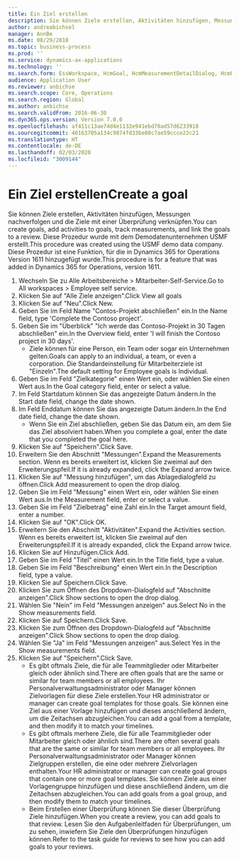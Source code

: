 ```yaml
---
title: Ein Ziel erstellen
description: Sie können Ziele erstellen, Aktivitäten hinzufügen, Messungen nachverfolgen und die Ziele mit einer Überprüfung verknüpfen.
author: andreabichsel
manager: AnnBe
ms.date: 08/29/2018
ms.topic: business-process
ms.prod: ''
ms.service: dynamics-ax-applications
ms.technology: ''
ms.search.form: EssWorkspace, HcmGoal, HcmMeasurementDetailDialog, HcmPerfJournalAdd, HcmGoalChangeSettings
audience: Application User
ms.reviewer: anbichse
ms.search.scope: Core, Operations
ms.search.region: Global
ms.author: anbichse
ms.search.validFrom: 2016-06-30
ms.dyn365.ops.version: Version 7.0.0
ms.openlocfilehash: af411c13ae74d4e1132e941ebd78ad57d6233918
ms.sourcegitcommit: 40163705a134c9874fd33be80c7ae59ccce22c21
ms.translationtype: HT
ms.contentlocale: de-DE
ms.lasthandoff: 02/03/2020
ms.locfileid: "3009144"
---
```

# <a name="create-a-goal"></a><span data-ttu-id="a95ed-103">Ein Ziel erstellen</span><span class="sxs-lookup"><span data-stu-id="a95ed-103">Create a goal</span></span>

<span data-ttu-id="a95ed-104">Sie können Ziele erstellen, Aktivitäten hinzufügen, Messungen nachverfolgen und die Ziele mit einer Überprüfung verknüpfen.</span><span class="sxs-lookup"><span data-stu-id="a95ed-104">You can create goals, add activities to goals, track measurements, and link the goals to a review.</span></span> <span data-ttu-id="a95ed-105">Diese Prozedur wurde mit dem Demodatenunternehmen USMF erstellt.</span><span class="sxs-lookup"><span data-stu-id="a95ed-105">This procedure was created using the USMF demo data company.</span></span> <span data-ttu-id="a95ed-106">Diese Prozedur ist eine Funktion, für die in Dynamics 365 for Operations Version 1611 hinzugefügt wurde.</span><span class="sxs-lookup"><span data-stu-id="a95ed-106">This procedure is for a feature that was added in Dynamics 365 for Operations, version 1611.</span></span>

1. <span data-ttu-id="a95ed-107">Wechseln Sie zu Alle Arbeitsbereiche > Mitarbeiter-Self-Service.</span><span class="sxs-lookup"><span data-stu-id="a95ed-107">Go to All workspaces > Employee self service.</span></span>
2. <span data-ttu-id="a95ed-108">Klicken Sie auf "Alle Ziele anzeigen".</span><span class="sxs-lookup"><span data-stu-id="a95ed-108">Click View all goals</span></span>
3. <span data-ttu-id="a95ed-109">Klicken Sie auf "Neu".</span><span class="sxs-lookup"><span data-stu-id="a95ed-109">Click New.</span></span>
4. <span data-ttu-id="a95ed-110">Geben Sie im Feld Name "Contos-Projekt abschließen" ein.</span><span class="sxs-lookup"><span data-stu-id="a95ed-110">In the Name field, type 'Complete the Contoso project'.</span></span>
5. <span data-ttu-id="a95ed-111">Geben Sie im "Überblick" "Ich werde das Contoso-Projekt in 30 Tagen abschließen" ein.</span><span class="sxs-lookup"><span data-stu-id="a95ed-111">In the Overview field, enter 'I will finish the Contoso project in 30 days'.</span></span>
    * <span data-ttu-id="a95ed-112">Ziele können für eine Person, ein Team oder sogar ein Unternehmen gelten.</span><span class="sxs-lookup"><span data-stu-id="a95ed-112">Goals can apply to an individual, a team, or even a corporation.</span></span> <span data-ttu-id="a95ed-113">Die Standardeinstellung für Mitarbeiterziele ist "Einzeln".</span><span class="sxs-lookup"><span data-stu-id="a95ed-113">The default setting for Employee goals is Individual.</span></span>  
6. <span data-ttu-id="a95ed-114">Geben Sie im Feld "Zielkategorie" einen Wert ein, oder wählen Sie einen Wert aus.</span><span class="sxs-lookup"><span data-stu-id="a95ed-114">In the Goal category field, enter or select a value.</span></span>
7. <span data-ttu-id="a95ed-115">Im Feld Startdatum können Sie das angezeigte Datum ändern.</span><span class="sxs-lookup"><span data-stu-id="a95ed-115">In the Start date field, change the date shown.</span></span>
8. <span data-ttu-id="a95ed-116">Im Feld Enddatum können Sie das angezeigte Datum ändern.</span><span class="sxs-lookup"><span data-stu-id="a95ed-116">In the End date field, change the date shown.</span></span>
    * <span data-ttu-id="a95ed-117">Wenn Sie ein Ziel abschließen, geben Sie das Datum ein, am dem Sie das Ziel absolviert haben.</span><span class="sxs-lookup"><span data-stu-id="a95ed-117">When you complete a goal, enter the date that you completed the goal here.</span></span>  
9. <span data-ttu-id="a95ed-118">Klicken Sie auf "Speichern".</span><span class="sxs-lookup"><span data-stu-id="a95ed-118">Click Save.</span></span>
10. <span data-ttu-id="a95ed-119">Erweitern Sie den Abschnitt "Messungen".</span><span class="sxs-lookup"><span data-stu-id="a95ed-119">Expand the Measurements section.</span></span> <span data-ttu-id="a95ed-120">Wenn es bereits erweitert ist, klicken Sie zweimal auf den Erweiterungspfeil.</span><span class="sxs-lookup"><span data-stu-id="a95ed-120">If it is already expanded, click the Expand arrow twice.</span></span>
11. <span data-ttu-id="a95ed-121">Klicken Sie auf "Messung hinzufügen", um das Ablagedialogfeld zu öffnen.</span><span class="sxs-lookup"><span data-stu-id="a95ed-121">Click Add measurement to open the drop dialog.</span></span>
12. <span data-ttu-id="a95ed-122">Geben Sie im Feld "Messung" einen Wert ein, oder wählen Sie einen Wert aus.</span><span class="sxs-lookup"><span data-stu-id="a95ed-122">In the Measurement field, enter or select a value.</span></span>
13. <span data-ttu-id="a95ed-123">Geben Sie im Feld "Zielbetrag" eine Zahl ein.</span><span class="sxs-lookup"><span data-stu-id="a95ed-123">In the Target amount field, enter a number.</span></span>
14. <span data-ttu-id="a95ed-124">Klicken Sie auf "OK".</span><span class="sxs-lookup"><span data-stu-id="a95ed-124">Click OK.</span></span>
15. <span data-ttu-id="a95ed-125">Erweitern Sie den Abschnitt "Aktivitäten".</span><span class="sxs-lookup"><span data-stu-id="a95ed-125">Expand the Activities section.</span></span> <span data-ttu-id="a95ed-126">Wenn es bereits erweitert ist, klicken Sie zweimal auf den Erweiterungspfeil.</span><span class="sxs-lookup"><span data-stu-id="a95ed-126">If it is already expanded, click the Expand arrow twice.</span></span>
16. <span data-ttu-id="a95ed-127">Klicken Sie auf Hinzufügen.</span><span class="sxs-lookup"><span data-stu-id="a95ed-127">Click Add.</span></span>
17. <span data-ttu-id="a95ed-128">Geben Sie im Feld "Titel" einen Wert ein.</span><span class="sxs-lookup"><span data-stu-id="a95ed-128">In the Title field, type a value.</span></span>
18. <span data-ttu-id="a95ed-129">Geben Sie im Feld "Beschreibung" einen Wert ein.</span><span class="sxs-lookup"><span data-stu-id="a95ed-129">In the Description field, type a value.</span></span>
19. <span data-ttu-id="a95ed-130">Klicken Sie auf Speichern.</span><span class="sxs-lookup"><span data-stu-id="a95ed-130">Click Save.</span></span>
20. <span data-ttu-id="a95ed-131">Klicken Sie zum Öffnen des Dropdown-Dialogfeld auf "Abschnitte anzeigen".</span><span class="sxs-lookup"><span data-stu-id="a95ed-131">Click Show sections to open the drop dialog.</span></span>
21. <span data-ttu-id="a95ed-132">Wählen Sie "Nein" im Feld "Messungen anzeigen" aus.</span><span class="sxs-lookup"><span data-stu-id="a95ed-132">Select No in the Show measurements field.</span></span>
22. <span data-ttu-id="a95ed-133">Klicken Sie auf Speichern.</span><span class="sxs-lookup"><span data-stu-id="a95ed-133">Click Save.</span></span>
23. <span data-ttu-id="a95ed-134">Klicken Sie zum Öffnen des Dropdown-Dialogfeld auf "Abschnitte anzeigen".</span><span class="sxs-lookup"><span data-stu-id="a95ed-134">Click Show sections to open the drop dialog.</span></span>
24. <span data-ttu-id="a95ed-135">Wählen Sie "Ja" im Feld "Messungen anzeigen" aus.</span><span class="sxs-lookup"><span data-stu-id="a95ed-135">Select Yes in the Show measurements field.</span></span>
25. <span data-ttu-id="a95ed-136">Klicken Sie auf "Speichern".</span><span class="sxs-lookup"><span data-stu-id="a95ed-136">Click Save.</span></span>
    * <span data-ttu-id="a95ed-137">Es gibt oftmals Ziele, die für alle Teammitglieder oder Mitarbeiter gleich oder ähnlich sind.</span><span class="sxs-lookup"><span data-stu-id="a95ed-137">There are often goals that are the same or similar for team members or all employees.</span></span>     <span data-ttu-id="a95ed-138">Ihr Personalverwaltungsadministrator oder Manager können Zielvorlagen für diese Ziele erstellen.</span><span class="sxs-lookup"><span data-stu-id="a95ed-138">Your HR administrator or manager can create goal templates for those goals.</span></span> <span data-ttu-id="a95ed-139">Sie können eine Ziel aus einer Vorlage hinzufügen und dieses anschließend ändern, um die Zeitachsen abzugleichen.</span><span class="sxs-lookup"><span data-stu-id="a95ed-139">You can add a goal from a template, and then modify it to match your timelines.</span></span>  
    * <span data-ttu-id="a95ed-140">Es gibt oftmals merhere Ziele, die für alle Teammitglieder oder Mitarbeiter gleich oder ähnlich sind.</span><span class="sxs-lookup"><span data-stu-id="a95ed-140">There are often several goals that are the same or similar for team members or all employees.</span></span>     <span data-ttu-id="a95ed-141">Ihr Personalverwaltungsadministrator oder Manager können Zielgruppen erstellen, die eine oder mehrere Zielvorlagen enthalten.</span><span class="sxs-lookup"><span data-stu-id="a95ed-141">Your HR administrator or manager can create goal groups that contain one or more goal templates.</span></span> <span data-ttu-id="a95ed-142">Sie können Ziele aus einer Vorlagengruppe hinzufügen und diese anschließend ändern, um die Zeitachsen abzugleichen.</span><span class="sxs-lookup"><span data-stu-id="a95ed-142">You can add goals from a goal group, and then modify them to match your timelines.</span></span>  
    * <span data-ttu-id="a95ed-143">Beim Erstellen einer Überprüfung können Sie dieser Überprüfung Ziele hinzufügen.</span><span class="sxs-lookup"><span data-stu-id="a95ed-143">When you create a review, you can add goals to that review.</span></span> <span data-ttu-id="a95ed-144">Lesen Sie den Aufgabenleitfaden für Überprüfungen, um zu sehen, inwiefern Sie Ziele den Überprüfungen hinzufügen können.</span><span class="sxs-lookup"><span data-stu-id="a95ed-144">Refer to the task guide for reviews to see how you can add goals to your reviews.</span></span>  

